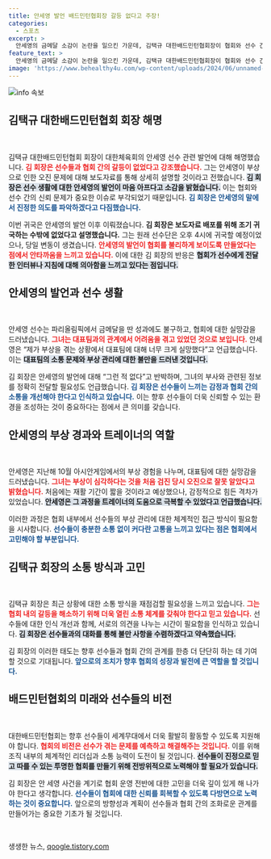 ```yaml
---
title: 안세영 발언 배드민턴협회장 갈등 없다고 주장!
categories:
  - 스포츠
excerpt: >
  안세영의 금메달 소감이 논란을 일으킨 가운데, 김택규 대한배드민턴협회장이 협회와 선수 간 갈등은 없었다고 해명했다. 그는 보도자료를 통해 상황을 명확히 할 예정이라고 전했다.
feature_text: >
  안세영의 금메달 소감이 논란을 일으킨 가운데, 김택규 대한배드민턴협회장이 협회와 선수 간 갈등은 없었다고 해명했다. 그는 보도자료를 통해 상황을 명확히 할 예정이라고 전했다.
image: 'https://www.behealthy4u.com/wp-content/uploads/2024/06/unnamed-file.png'
---
```


<p><img src="https://www.behealthy4u.com/wp-content/uploads/2024/06/unnamed-file.png" alt="info 속보" /></p>

<h2 data-ke-size="size26">김택규 대한배드민턴협회 회장 해명</h2>

<p data-ke-size="size16">&nbsp;</p>

<p>김택규 대한배드민턴협회 회장이 대한체육회의 안세영 선수 관련 발언에 대해 해명했습니다. <b><span style="color: #ee2323;">김 회장은 선수들과 협회 간의 갈등이 없었다고 강조했습니다.</span></b> 그는 안세영이 부상으로 인한 오진 문제에 대해 보도자료를 통해 상세히 설명할 것이라고 전했습니다. <b><span style="background-color: #21538527;">김 회장은 선수 생활에 대한 안세영의 발언이 마음 아프다고 소감을 밝혔습니다.</span></b> 이는 협회와 선수 간의 신뢰 문제가 중요한 이슈로 부각되었기 때문입니다. <b><span style="color: #1a5490;">김 회장은 안세영의 말에서 진정한 의도를 파악하겠다고 다짐했습니다.</span></b></p>

<p>이번 귀국은 안세영의 발언 이후 이뤄졌습니다. <b>김 회장은 보도자료 배포를 위해 조기 귀국하는 수밖에 없었다고 설명했습니다.</b> 그는 원래 선수단은 오후 4시에 귀국할 예정이었으나, 당일 변동이 생겼습니다. <b><span style="color: #ee2323;">안세영의 발언이 협회를 불리하게 보이도록 만들었다는 점에서 안타까움을 느끼고 있습니다.</span></b> 이에 대한 김 회장의 반응은 <b><span style="background-color: #21538527;">협회가 선수에게 전달한 인터뷰나 지침에 대해 의아함을 느끼고 있다는 점입니다.</span></b></p>

<h2 data-ke-size="size26">안세영의 발언과 선수 생활</h2>

<p data-ke-size="size16">&nbsp;</p>

<p>안세영 선수는 파리올림픽에서 금메달을 딴 성과에도 불구하고, 협회에 대한 실망감을 드러냈습니다. <b><span style="color: #ee2323;">그녀는 대표팀과의 관계에서 어려움을 겪고 있었던 것으로 보입니다.</span></b> 안세영은 “제가 부상을 겪는 상황에서 대표팀에 대해 너무 크게 실망했다”고 언급했습니다. 이는 <b><span style="background-color: #21538527;">대표팀의 소통 문제와 부상 관리에 대한 불만을 드러낸 것입니다.</span></b></p>

<p>김 회장은 안세영의 발언에 대해 “그런 적 없다”고 반박하며, 그녀의 부사와 관련된 정보를 정확히 전달할 필요성도 언급했습니다. <b><span style="color: #1a5490;">김 회장은 선수들이 느끼는 감정과 협회 간의 소통을 개선해야 한다고 인식하고 있습니다.</span></b> 이는 향후 선수들이 더욱 신뢰할 수 있는 환경을 조성하는 것이 중요하다는 점에서 큰 의미를 갖습니다.</p>

<h2 data-ke-size="size26">안세영의 부상 경과와 트레이너의 역할</h2>

<p data-ke-size="size16">&nbsp;</p>

<p>안세영은 지난해 10월 아시안게임에서의 부상 경험을 나누며, 대표팀에 대한 실망감을 드러냈습니다. <b><span style="color: #ee2323;">그녀는 부상이 심각하다는 것을 처음 검진 당시 오진으로 잘못 알았다고 밝혔습니다.</span></b> 처음에는 재활 기간이 짧을 것이라고 예상했으나, 감정적으로 힘든 격차가 있었습니다. <b><span style="background-color: #21538527;">안세영은 그 과정을 트레이너의 도움으로 극복할 수 있었다고 언급했습니다.</span></b></p>

<p>이러한 과정은 협회 내부에서 선수들의 부상 관리에 대한 체계적인 접근 방식이 필요함을 시사합니다. <b><span style="color: #1a5490;">선수들이 충분한 소통 없이 커다란 고통을 느끼고 있다는 점은 협회에서 고민해야 할 부분입니다.</span></b></p>

<h2 data-ke-size="size26">김택규 회장의 소통 방식과 고민</h2>

<p data-ke-size="size16">&nbsp;</p>

<p>김택규 회장은 최근 상황에 대한 소통 방식을 재점검할 필요성을 느끼고 있습니다. <b><span style="color: #ee2323;">그는 협회 내의 갈등을 해소하기 위해 더욱 열린 소통 체계를 갖춰야 한다고 믿고 있습니다.</span></b> 선수들에 대한 인식 개선과 함께, 서로의 의견을 나누는 시간이 필요함을 인식하고 있습니다. <b><span style="background-color: #21538527;">김 회장은 선수들과의 대화를 통해 불만 사항을 수렴하겠다고 약속했습니다.</span></b></p>

<p>김 회장의 이러한 태도는 향후 선수들과 협회 간의 관계를 한층 더 단단히 하는 데 기여할 것으로 기대됩니다. <b><span style="color: #1a5490;">앞으로의 조치가 향후 협회의 성장과 발전에 큰 역할을 할 것입니다.</span></b></p>

<h2 data-ke-size="size26">배드민턴협회의 미래와 선수들의 비전</h2>

<p data-ke-size="size16">&nbsp;</p>

<p>대한배드민턴협회는 향후 선수들이 세계무대에서 더욱 활발히 활동할 수 있도록 지원해야 합니다. <b><span style="color: #ee2323;">협회의 비전은 선수가 겪는 문제를 예측하고 해결해주는 것입니다.</span></b> 이를 위해 조직 내부의 체계적인 리더십과 소통 능력이 도전이 될 것입니다. <b><span style="background-color: #21538527;">선수들이 진정으로 믿고 따를 수 있는 투명한 협회를 만들기 위해 전방위적으로 노력해야 할 필요가 있습니다.</span></b></p>

<p>김 회장은 안 세영 사건을 계기로 협회 운영 전반에 대한 고민을 더욱 깊이 있게 해 나가야 한다고 생각합니다. <b><span style="color: #1a5490;">선수들이 협회에 대한 신뢰를 회복할 수 있도록 다방면으로 노력하는 것이 중요합니다.</span></b> 앞으로의 방향성과 계획이 선수들과 협회 간의 조화로운 관계를 만들어가는 중요한 기초가 될 것입니다.</p>

<p data-ke-size="size16">&nbsp;</p>
생생한 뉴스, <a href="https://qoogle.tistory.com" rel="dofollow">qoogle.tistory.com</a>


